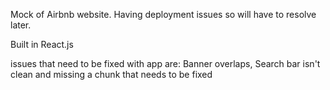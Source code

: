 Mock of Airbnb website. Having deployment issues so will have to resolve later. 

Built in React.js 

issues that need to be fixed with app are: 
                                      Banner overlaps, Search bar isn't clean and missing a chunk that needs to be fixed
                                      
